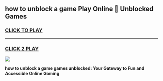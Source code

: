 
## how to unblock a game Play Online 👋 Unblocked Games
<h3>
<a href="https://premium.freeplayer.one?title=how_to_unblock_a_game&ref=19F">CLICK TO PLAY</a></h3>
<hr>

<h3>
<a href="https://premium.freeplayer.one?title=how_to_unblock_a_game&ref=19F">CLICK 2 PLAY</a>
  
</h3>

<a href="https://premium.freeplayer.one?title=how_to_unblock_a_game&ref=19F"><img src="https://clearcache.store/games.png"></a>


**how to unblock a game games unblocked: Your Gateway to Fun and Accessible Online Gaming**
